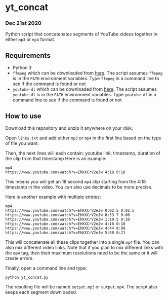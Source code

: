 # yt_concat
### Dec 21st 2020
Python script that concatenates segments of YouTube videos together in either `mp3` or `mp4` format.

## Requirements
+ Python 3
+ `ffmpeg` which can be downloaded from [here](https://github.com/BtbN/FFmpeg-Builds/releases). The script assumes `ffmpeg` is in the `PATH` environment variables. Type `ffmpeg` in a command line to see if the command is found or not
+ `youtube-dl` which can be downloaded from [here](https://github.com/ytdl-org/youtube-dl/releases). The script assumes `youtube-dl` is in the `PATH` environment variables. Type `youtube-dl` in a command line to see if the command is found or not

## How to use
Download this repository and unzip it anywhere on your disk.

Open `links.txt` and add either `mp3` or `mp4` in the first line based on the type of file you want.

Then, the next lines will each contain: youtube link, timestamp, duration of the clip from that timestamp
Here is an example:
```
mp4
https://www.youtube.com/watch?v=EhKXCrV2eJw 4:18 0:18
```
This means you will get an 18 second `mp4` clip starting from the 4:18 timestamp in the video. You can also use decimals to be more precise.

Here is another example with multiple entries:
```
mp4
https://www.youtube.com/watch?v=EhKXCrV2eJw 0:02.5 0:02.5
https://www.youtube.com/watch?v=EhKXCrV2eJw 0:53.7 0:06
https://www.youtube.com/watch?v=EhKXCrV2eJw 1:19.5 0:20
https://www.youtube.com/watch?v=EhKXCrV2eJw 4:18 0:18
https://www.youtube.com/watch?v=EhKXCrV2eJw 4:44 0:09
https://www.youtube.com/watch?v=EhKXCrV2eJw 5:50 0:21
```
This will concatenate all these clips together into a single `mp4` file. You can also mix different video links. Note that if you plan to mix different links with the `mp4` tag, then their maximum resolutions need to be the same or it will create errors.

Finally, open a command line and type:
```
python yt_concat.py
```

The resulting file will be named `output.mp3` or `output.mp4`. The script also keeps each segment downloaded.
